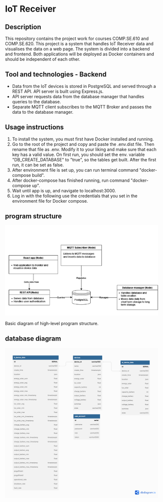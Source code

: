 # IoT Receiver

## Description

This repository contains the project work for courses COMP.SE.610 and COMP.SE.620. This project is a system that handles IoT Receiver data and visualises the data on a web page.
The system is divided into a backend and frontend. Both applications will be deployed as Docker containers and should be independent of each other.

## Tool and technologies - Backend

- Data from the IoT devices is stored in PostgreSQL and served through a REST API.
API server is built using Express.js.
- API server requests data from the database manager that handles queries to the database.
- Separate MQTT client subscribes to the MQTT Broker and passes the data to the database 
manager.

## Usage instructions

1. To install the system, you must first have Docker installed and running.
2. Go to the root of the project and copy and paste the .env.dist file.
   Then rename that file as .env. Modify it to your liking and make sure that each key has a valid value.
   On first run, you should set the env. variable "DB_CREATE_DATABASE" to "true", so the tables get built. After the first run, it can be set as false.
3. After environment file is set up, you can run terminal command "docker-compose build".
4. After docker-compose has finished running, run command "docker-compose up".
5. Wait until app is up, and navigate to localhost:3000.
6. Log in with the following use the credentials that you set in the environment file for Docker compose.

## program structure

![alt](/backend/docs/SystemArchitecture.png?raw=true)

Basic diagram of high-level program structure.

## database diagram

![alt](/backend/docs/database_diagram.png?raw=true)